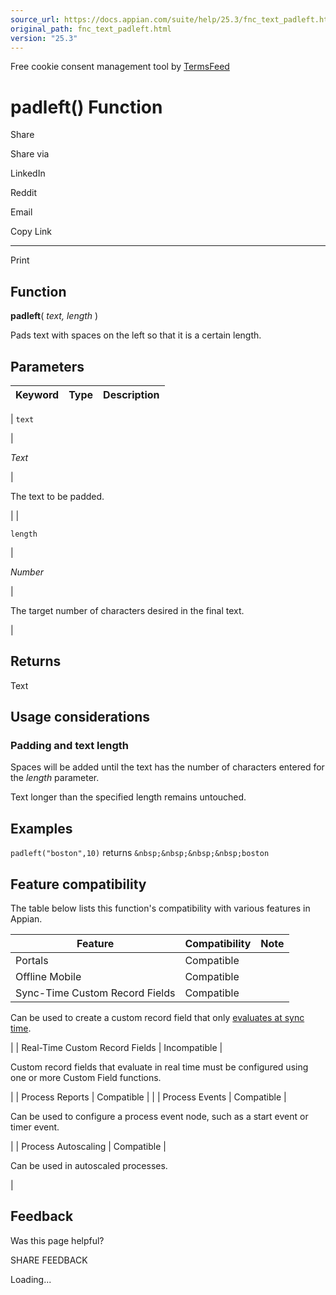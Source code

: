 ```yaml
---
source_url: https://docs.appian.com/suite/help/25.3/fnc_text_padleft.html
original_path: fnc_text_padleft.html
version: "25.3"
---
```


Free cookie consent management tool by [TermsFeed](https://www.termsfeed.com/)

# padleft() Function

Share

Share via

LinkedIn

Reddit

Email

Copy Link

* * *

Print

## Function

**padleft**( _text, length_ )

Pads text with spaces on the left so that it is a certain length.

## Parameters

| Keyword | Type | Description |
| --- | --- | --- |
|
`text`

 |

_Text_

 |

The text to be padded.

 |
|

`length`

 |

_Number_

 |

The target number of characters desired in the final text.

 |

## Returns

Text

## Usage considerations

### Padding and text length

Spaces will be added until the text has the number of characters entered for the _length_ parameter.

Text longer than the specified length remains untouched.

## Examples

`padleft("boston",10)` returns `&nbsp;&nbsp;&nbsp;&nbsp;boston`

## Feature compatibility

The table below lists this function's compatibility with various features in Appian.

| Feature | Compatibility | Note |
| --- | --- | --- |
| Portals | Compatible |  |
| Offline Mobile | Compatible |  |
| Sync-Time Custom Record Fields | Compatible |
Can be used to create a custom record field that only [evaluates at sync time](custom-record-fields.html#prodlink-sync-time-evaluations).

 |
| Real-Time Custom Record Fields | Incompatible |

Custom record fields that evaluate in real time must be configured using one or more Custom Field functions.

 |
| Process Reports | Compatible |  |
| Process Events | Compatible |

Can be used to configure a process event node, such as a start event or timer event.

 |
| Process Autoscaling | Compatible |

Can be used in autoscaled processes.

 |

## Feedback

Was this page helpful?

SHARE FEEDBACK

Loading...